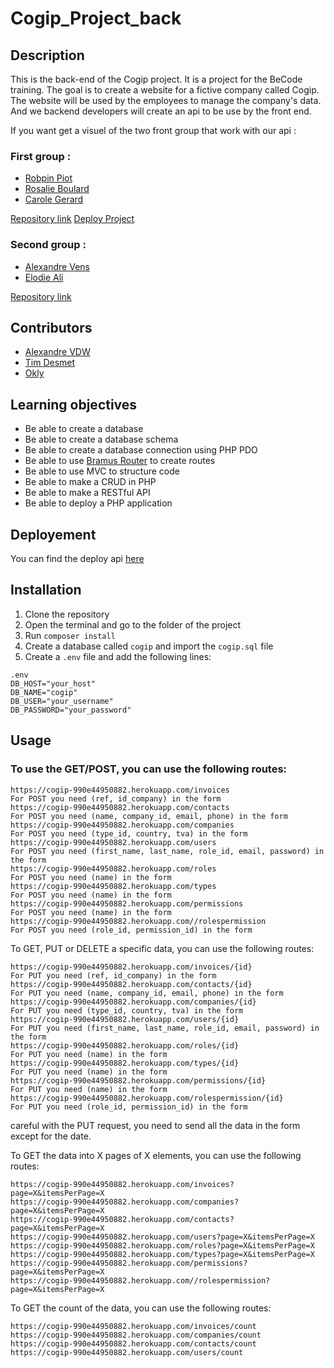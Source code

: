 # Cogip_Project_back

## Description

This is the back-end of the Cogip project. It is a project for the BeCode training. The goal is to create a website for a fictive company called Cogip. The website will be used by the employees to manage the company's data. And we backend developers will create an api to be use by the front end. 

If you want get a visuel of the two front group that work with our api :

### First group : 
- [Robpin Piot](https://github.com/robpiot)
- [Rosalie Boulard](https://github.com/RosaBld)
- [Carole Gerard](https://github.com/Carole-GRD)

[Repository link](https://github.com/Robpiot/COGIP-GP3)
[Deploy Project](https://6582c6477f821e007a1560e8--eloquent-youtiao-302ec7.netlify.app/)

### Second group : 

- [Alexandre Vens](https://github.com/v-alex-dev)
- [Elodie Ali](https://github.com/Taweria)

[Repository link](https://github.com/Taweria/Cogip_Project)

## Contributors

- [Alexandre VDW](https://github.com/AlexandreVDW)
- [Tim Desmet](https://github.com/TimDesmet00)
- [Okly](https://github.com/Okly2023)

## Learning objectives

- Be able to create a database
- Be able to create a database schema
- Be able to create a database connection using PHP PDO
- Be able to use [Bramus Router](https://github.com/bramus/router) to create routes
- Be able to use MVC to structure code
- Be able to make a CRUD in PHP
- Be able to make a RESTful API
- Be able to deploy a PHP application

## Deployement

You can find the deploy api [here](https://cogip-990e44950882.herokuapp.com/)

## Installation

1. Clone the repository
2. Open the terminal and go to the folder of the project
3. Run `composer install`
4. Create a database called `cogip` and import the `cogip.sql` file
5. Create a `.env` file and add the following lines:

```
.env
DB_HOST="your_host"
DB_NAME="cogip"
DB_USER="your_username"
DB_PASSWORD="your_password"
```

## Usage

### To use the GET/POST, you can use the following routes:

```
https://cogip-990e44950882.herokuapp.com/invoices
For POST you need (ref, id_company) in the form
https://cogip-990e44950882.herokuapp.com/contacts
For POST you need (name, company_id, email, phone) in the form
https://cogip-990e44950882.herokuapp.com/companies
For POST you need (type_id, country, tva) in the form
https://cogip-990e44950882.herokuapp.com/users
For POST you need (first_name, last_name, role_id, email, password) in the form
https://cogip-990e44950882.herokuapp.com/roles
For POST you need (name) in the form
https://cogip-990e44950882.herokuapp.com/types
For POST you need (name) in the form
https://cogip-990e44950882.herokuapp.com/permissions
For POST you need (name) in the form
https://cogip-990e44950882.herokuapp.com//rolespermission
For POST you need (role_id, permission_id) in the form
```

To GET, PUT or DELETE a specific data, you can use the following routes:

```
https://cogip-990e44950882.herokuapp.com/invoices/{id}
For PUT you need (ref, id_company) in the form
https://cogip-990e44950882.herokuapp.com/contacts/{id}
For PUT you need (name, company_id, email, phone) in the form
https://cogip-990e44950882.herokuapp.com/companies/{id}
For PUT you need (type_id, country, tva) in the form
https://cogip-990e44950882.herokuapp.com/users/{id}
For PUT you need (first_name, last_name, role_id, email, password) in the form
https://cogip-990e44950882.herokuapp.com/roles/{id}
For PUT you need (name) in the form
https://cogip-990e44950882.herokuapp.com/types/{id}
For PUT you need (name) in the form
https://cogip-990e44950882.herokuapp.com/permissions/{id}
For PUT you need (name) in the form
https://cogip-990e44950882.herokuapp.com/rolespermission/{id}
For PUT you need (role_id, permission_id) in the form
```

careful with the PUT request, you need to send all the data in the form except for the date.


To GET the data into X pages of X elements, you can use the following routes:

```
https://cogip-990e44950882.herokuapp.com/invoices?page=X&itemsPerPage=X
https://cogip-990e44950882.herokuapp.com/companies?page=X&itemsPerPage=X
https://cogip-990e44950882.herokuapp.com/contacts?page=X&itemsPerPage=X
https://cogip-990e44950882.herokuapp.com/users?page=X&itemsPerPage=X
https://cogip-990e44950882.herokuapp.com/roles?page=X&itemsPerPage=X
https://cogip-990e44950882.herokuapp.com/types?page=X&itemsPerPage=X
https://cogip-990e44950882.herokuapp.com/permissions?page=X&itemsPerPage=X
https://cogip-990e44950882.herokuapp.com//rolespermission?page=X&itemsPerPage=X
```

To GET the count of the data, you can use the following routes:
```
https://cogip-990e44950882.herokuapp.com/invoices/count
https://cogip-990e44950882.herokuapp.com/companies/count
https://cogip-990e44950882.herokuapp.com/contacts/count
https://cogip-990e44950882.herokuapp.com/users/count
```

